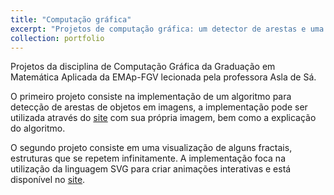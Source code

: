 ```yaml
---
title: "Computação gráfica"
excerpt: "Projetos de computação gráfica: um detector de arestas e uma implementação de fractais visuais. <br/><img src='/images/fractais.png'>"
collection: portfolio
---
```


Projetos da disciplina de Computação Gráfica da Graduação em Matemática Aplicada da EMAp-FGV lecionada pela professora Asla de Sá. 

O primeiro projeto consiste na implementação de um algoritmo para detecção de arestas de objetos em imagens, a implementação pode ser utilizada através do [site](https://giovanivaldrighi.github.io/Edge_Detection_CG/index.html) com sua própria imagem, bem como a explicação do algoritmo.

O segundo projeto consiste em uma visualização de alguns fractais, estruturas que se repetem infinitamente. A implementação foca na utilização da linguagem SVG para criar animações interativas e está disponível no [site](https://giovanivaldrighi.github.io/SVG_Fractals/index.html).  

